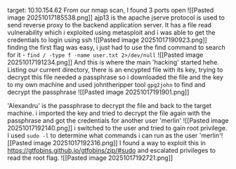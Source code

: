 target: 10.10.154.62
From our nmap scan, I found 3 ports open
![[Pasted image 20251017185538.png]]
ajp13 is the apache jserve protocol is used to send reverse proxy to the backend application server. It has a file read vulnerability which i exploited using metasploit and i was able to get the credentials to login using ssh
![[Pasted image 20251017190923.png]]
finding the first flag was easy, i just had to use the find command to search for it - ```find / -type f -name user.txt 2>/dev/null```
![[Pasted image 20251017191234.png]]
And this is where the main 'hacking' started hehe.
Listing our current directory, there is an encypted file with its key, trying to decrypt this file needed a passphrase so i downloaded the file and the key to my own machine and used johntheripper tool ```gpg2john``` to find and decrypt the passphrase
![[Pasted image 20251017191901.png]]

'Alexandru' is the passphrase to decrypt the file and back to the target machine. i imported the key and tried to decrypt the file again with the passphrase and got the credentials for another user 'merlin'
![[Pasted image 20251017192140.png]]
i switched to the user and tried to gain root privilege. I used ```sudo -l``` to determine what commands i can run as the user 'merlin'![[Pasted image 20251017192316.png]]
I found a way to exploit this in https://gtfobins.github.io/gtfobins/zip/#sudo and escalated privileges to read the root flag.
![[Pasted image 20251017192721.png]]
